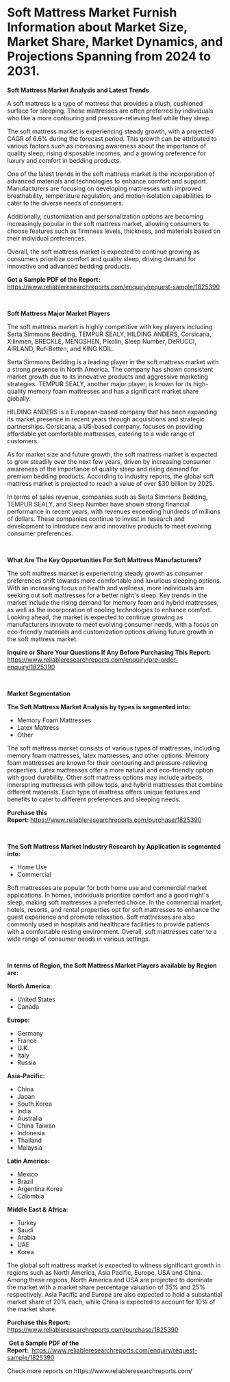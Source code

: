<p><h1>Soft Mattress Market Furnish Information about Market Size, Market Share, Market Dynamics, and Projections Spanning from 2024 to 2031.</h1></p><p><strong>Soft Mattress Market Analysis and Latest Trends</strong></p>
<p><p>A soft mattress is a type of mattress that provides a plush, cushioned surface for sleeping. These mattresses are often preferred by individuals who like a more contouring and pressure-relieving feel while they sleep.</p><p>The soft mattress market is experiencing steady growth, with a projected CAGR of 6.6% during the forecast period. This growth can be attributed to various factors such as increasing awareness about the importance of quality sleep, rising disposable incomes, and a growing preference for luxury and comfort in bedding products.</p><p>One of the latest trends in the soft mattress market is the incorporation of advanced materials and technologies to enhance comfort and support. Manufacturers are focusing on developing mattresses with improved breathability, temperature regulation, and motion isolation capabilities to cater to the diverse needs of consumers.</p><p>Additionally, customization and personalization options are becoming increasingly popular in the soft mattress market, allowing consumers to choose features such as firmness levels, thickness, and materials based on their individual preferences.</p><p>Overall, the soft mattress market is expected to continue growing as consumers prioritize comfort and quality sleep, driving demand for innovative and advanced bedding products.</p></p>
<p><strong>Get a Sample PDF of the Report:&nbsp;</strong> <a href="https://www.reliableresearchreports.com/enquiry/request-sample/1825390">https://www.reliableresearchreports.com/enquiry/request-sample/1825390</a></p>
<p>&nbsp;</p>
<p><strong>Soft Mattress Major Market Players</strong></p>
<p><p>The soft mattress market is highly competitive with key players including Serta Simmons Bedding, TEMPUR SEALY, HILDING ANDERS, Corsicana, Xilinmen, BRECKLE, MENGSHEN, Pikolin, Sleep Number, DeRUCCI, AIRLAND, Ruf-Betten, and KING KOIL.</p><p>Serta Simmons Bedding is a leading player in the soft mattress market with a strong presence in North America. The company has shown consistent market growth due to its innovative products and aggressive marketing strategies. TEMPUR SEALY, another major player, is known for its high-quality memory foam mattresses and has a significant market share globally.</p><p>HILDING ANDERS is a European-based company that has been expanding its market presence in recent years through acquisitions and strategic partnerships. Corsicana, a US-based company, focuses on providing affordable yet comfortable mattresses, catering to a wide range of customers.</p><p>As for market size and future growth, the soft mattress market is expected to grow steadily over the next few years, driven by increasing consumer awareness of the importance of quality sleep and rising demand for premium bedding products. According to industry reports, the global soft mattress market is projected to reach a value of over $30 billion by 2025.</p><p>In terms of sales revenue, companies such as Serta Simmons Bedding, TEMPUR SEALY, and Sleep Number have shown strong financial performance in recent years, with revenues exceeding hundreds of millions of dollars. These companies continue to invest in research and development to introduce new and innovative products to meet evolving consumer preferences.</p></p>
<p>&nbsp;</p>
<p><strong>What Are The Key Opportunities For Soft Mattress Manufacturers?</strong></p>
<p><p>The soft mattress market is experiencing steady growth as consumer preferences shift towards more comfortable and luxurious sleeping options. With an increasing focus on health and wellness, more individuals are seeking out soft mattresses for a better night's sleep. Key trends in the market include the rising demand for memory foam and hybrid mattresses, as well as the incorporation of cooling technologies to enhance comfort. Looking ahead, the market is expected to continue growing as manufacturers innovate to meet evolving consumer needs, with a focus on eco-friendly materials and customization options driving future growth in the soft mattress market.</p></p>
<p><strong>Inquire or Share Your Questions If Any Before Purchasing This Report:</strong> <a href="https://www.reliableresearchreports.com/enquiry/pre-order-enquiry/1825390">https://www.reliableresearchreports.com/enquiry/pre-order-enquiry/1825390</a></p>
<p>&nbsp;</p>
<p><strong>Market Segmentation</strong></p>
<p><strong>The Soft Mattress Market Analysis by types is segmented into:</strong></p>
<p><ul><li>Memory Foam Mattresses</li><li>Latex Mattress</li><li>Other</li></ul></p>
<p><p>The soft mattress market consists of various types of mattresses, including memory foam mattresses, latex mattresses, and other options. Memory foam mattresses are known for their contouring and pressure-relieving properties. Latex mattresses offer a more natural and eco-friendly option with good durability. Other soft mattress options may include airbeds, innerspring mattresses with pillow tops, and hybrid mattresses that combine different materials. Each type of mattress offers unique features and benefits to cater to different preferences and sleeping needs.</p></p>
<p><strong>Purchase this Report:&nbsp;</strong><a href="https://www.reliableresearchreports.com/purchase/1825390">https://www.reliableresearchreports.com/purchase/1825390</a></p>
<p>&nbsp;</p>
<p><strong>The Soft Mattress Market Industry Research by Application is segmented into:</strong></p>
<p><ul><li>Home Use</li><li>Commercial</li></ul></p>
<p><p>Soft mattresses are popular for both home use and commercial market applications. In homes, individuals prioritize comfort and a good night's sleep, making soft mattresses a preferred choice. In the commercial market, hotels, resorts, and rental properties opt for soft mattresses to enhance the guest experience and promote relaxation. Soft mattresses are also commonly used in hospitals and healthcare facilities to provide patients with a comfortable resting environment. Overall, soft mattresses cater to a wide range of consumer needs in various settings.</p></p>
<p>&nbsp;</p>
<p><strong>In terms of Region, the Soft Mattress Market Players available by Region are:</strong></p>
<p>
    <p> <strong> North America: </strong>
        <ul>
            <li>United States</li>
            <li>Canada</li>
        </ul>
        </p> 
    <p> <strong> Europe: </strong>
        <ul>
            <li>Germany</li>
            <li>France</li>
            <li>U.K.</li>
            <li>Italy</li>
            <li>Russia</li>
        </ul>
        </p> 
    <p> <strong> Asia-Pacific: </strong>
        <ul>
            <li>China</li>
            <li>Japan</li>
            <li>South Korea</li>
            <li>India</li>
            <li>Australia</li>
            <li>China Taiwan</li>
            <li>Indonesia</li>
            <li>Thailand</li>
            <li>Malaysia</li>
        </ul>
        </p> 
    <p> <strong> Latin America: </strong>
        <ul>
            <li>Mexico</li>
            <li>Brazil</li>
            <li>Argentina Korea</li>
            <li>Colombia</li>
        </ul>
        </p> 
    <p> <strong> Middle East & Africa: </strong>
        <ul>
            <li>Turkey</li>
            <li>Saudi</li>
            <li>Arabia</li>
            <li>UAE</li>
            <li>Korea</li>
        </ul>
    </p>
    </p>
<p><p>The global soft mattress market is expected to witness significant growth in regions such as North America, Asia Pacific, Europe, USA and China. Among these regions, North America and USA are projected to dominate the market with a market share percentage valuation of 35% and 25% respectively. Asia Pacific and Europe are also expected to hold a substantial market share of 20% each, while China is expected to account for 10% of the market share.</p></p>
<p><strong>Purchase this Report: </strong><a href="https://www.reliableresearchreports.com/purchase/1825390">https://www.reliableresearchreports.com/purchase/1825390</a></p>
<p>&nbsp;<strong>Get a Sample PDF of the Report:&nbsp;&nbsp;</strong><a href="https://www.reliableresearchreports.com/enquiry/request-sample/1825390">https://www.reliableresearchreports.com/enquiry/request-sample/1825390</a></p>
<p><strong></strong></p>
<p>Check more reports on https://www.reliableresearchreports.com/</p>